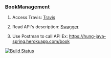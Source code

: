 ### BookManagement

1. Access Travis: [Travis](https://travis-ci.org/hungqtc/BookManagement/builds/629269677)

1. Read API's description: [Swagger](https://hung-java-spring.herokuapp.com/swagger-ui.html)

1. Use Postman to call API
Ex: https://hung-java-spring.herokuapp.com/book

[![Build Status](https://travis-ci.org/hungqtc/BookManagement.svg?branch=update_project)](https://travis-ci.org/hungqtc/BookManagement)
